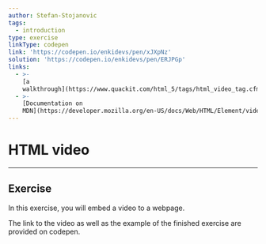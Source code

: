 ```yaml
---
author: Stefan-Stojanovic
tags:
  - introduction
type: exercise
linkType: codepen
link: 'https://codepen.io/enkidevs/pen/xJXpNz'
solution: 'https://codepen.io/enkidevs/pen/ERJPGp'
links:
  - >-
    [a
    walkthrough](https://www.quackit.com/html_5/tags/html_video_tag.cfm){website}
  - >-
    [Documentation on
    MDN](https://developer.mozilla.org/en-US/docs/Web/HTML/Element/video){documentation}
---
```


# HTML video


---

## Exercise

In this exercise, you will embed a video to a webpage.

The link to the video as well as the example of the finished exercise are provided on codepen.
 
